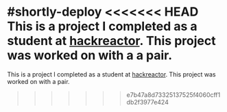 #shortly-deploy
<<<<<<< HEAD
This is a project I completed as a student at [hackreactor](http://hackreactor.com). This project was worked on with a a pair. 
=======
This is a project I completed as a student at [hackreactor](http://hackreactor.com). This project was worked on with a pair.
>>>>>>> e7b47a8d73325137525f4060cff1db2f3977e424
